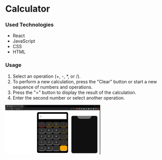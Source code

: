 <h1>Calculator</h1>
<h3>Used Technologies</h3> 
<ul>
<li>React</li>
<li>JavaScript</li>
<li>CSS</li>
<li>HTML</li>
</ul>
<h3>Usage</h3> 
<ol>
  <li>Select an operation (+, -, *, or /).</li>
  <li>To perform a new calculation, press the "Clear" button or start a new sequence of numbers and operations.</li>
  <li>Press the "=" button to display the result of the calculation.<li/>
  Enter the second number or select another operation.
</ol>
 <img
  src="https://github.com/dinethh/React-Calculator/blob/main/calculator.png"
  alt="Alt text"
style="display: inline-block; margin: 0 auto; max-width: 300px"> 
